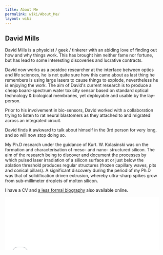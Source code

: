 ```yaml
---
title: About Me
permalink: wiki/About_Me/
layout: wiki
---
```


David Mills
-----------

David Mills is a physicist / geek / tinkerer with an abiding love of
finding out how and why things work. This has brought him neither fame
nor fortune, but has lead to some interesting discoveries and lucrative
contracts.

David now works as a postdoc researcher at the interface between optics
and life sciences, he is not quite sure how this came about as last
thing he remembers is using large lasers to cause things to explode,
nevertheless he is enjoying the work. The aim of David's current
research is to produce a cheap board-spectrum water toxicity sensor
based on standard optical technology & biological membranes, yet
deployable and usable by the lay-person.

Prior to his involvement in bio-sensors, David worked with a
collaboration trying to listen to rat neural blastomers as they attached
to and migrated across an integrated circuit.

David finds it awkward to talk about himself in the 3rd person for very
long, and so will now stop doing so.

My Ph.D research under the guidance of Kurt. W. Kolasinski was on the
formation and characterisation of meso- and nano- structured silicon.
The aim of the research being to discover and document the processes by
which pulsed laser irradiation of a silicon surface at or just below the
ablation threshold produces regular structures (frozen capillary waves,
pits and conical pillars). A significant discovery during the period of
my Ph.D was that of solidification driven extrusion, whereby ultra-sharp
spikes grow from sub-millimeter droplets of molten silicon.

I have a CV and [a less formal biography](/wiki/Bio2 "wikilink") also
available online.

<html>
<iframe src="/cgi-bin/email.cgi" width="100%" height="175px" frameborder="0">

Your browser does not seem to support iframes. Go to
<http://www.george-smart.co.uk/cgi-bin/email.cgi> and fill out the
capcha. Sorry.

</iframe>

</html>

